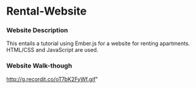 # Rental-Website

### Website Description
This entails a tutorial using Ember.js for a website for renting apartments. HTML/CSS and JavaScript are used.

### Website Walk-though
http://g.recordit.co/oT7bK2FyWf.gif"

